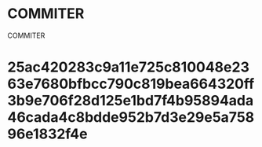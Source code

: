 # COMMITER
COMMITER






# 25ac420283c9a11e725c810048e2363e7680bfbcc790c819bea664320ff3b9e706f28d125e1bd7f4b95894ada46cada4c8bdde952b7d3e29e5a75896e1832f4e
